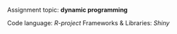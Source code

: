 Assignment topic: **dynamic programming**

Code language: *R-project*
Frameworks & Libraries: *Shiny*

